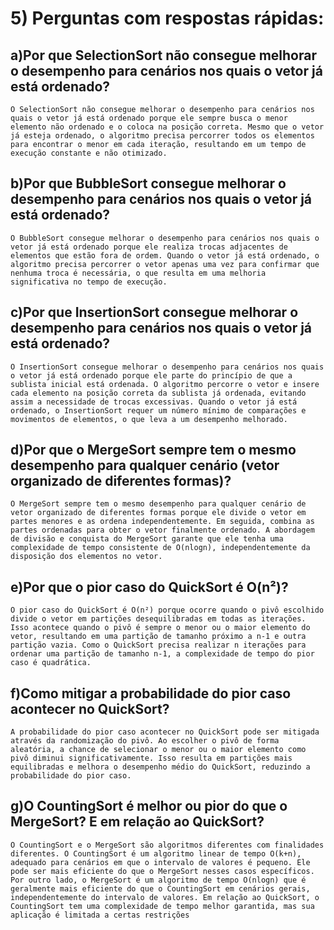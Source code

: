 # 5) Perguntas com respostas rápidas:
## a)Por que SelectionSort não consegue melhorar o desempenho para cenários nos quais o vetor já está ordenado?
    O SelectionSort não consegue melhorar o desempenho para cenários nos quais o vetor já está ordenado porque ele sempre busca o menor elemento não ordenado e o coloca na posição correta. Mesmo que o vetor já esteja ordenado, o algoritmo precisa percorrer todos os elementos para encontrar o menor em cada iteração, resultando em um tempo de execução constante e não otimizado.
## b)Por que BubbleSort consegue melhorar o desempenho para cenários nos quais o vetor já está ordenado?
    O BubbleSort consegue melhorar o desempenho para cenários nos quais o vetor já está ordenado porque ele realiza trocas adjacentes de elementos que estão fora de ordem. Quando o vetor já está ordenado, o algoritmo precisa percorrer o vetor apenas uma vez para confirmar que nenhuma troca é necessária, o que resulta em uma melhoria significativa no tempo de execução.

## c)Por que InsertionSort consegue melhorar o desempenho para cenários nos quais o vetor já está ordenado?
    O InsertionSort consegue melhorar o desempenho para cenários nos quais o vetor já está ordenado porque ele parte do princípio de que a sublista inicial está ordenada. O algoritmo percorre o vetor e insere cada elemento na posição correta da sublista já ordenada, evitando assim a necessidade de trocas excessivas. Quando o vetor já está ordenado, o InsertionSort requer um número mínimo de comparações e movimentos de elementos, o que leva a um desempenho melhorado.
## d)Por que o MergeSort sempre tem o mesmo desempenho para qualquer cenário (vetor organizado de diferentes formas)?
    O MergeSort sempre tem o mesmo desempenho para qualquer cenário de vetor organizado de diferentes formas porque ele divide o vetor em partes menores e as ordena independentemente. Em seguida, combina as partes ordenadas para obter o vetor finalmente ordenado. A abordagem de divisão e conquista do MergeSort garante que ele tenha uma complexidade de tempo consistente de O(nlogn), independentemente da disposição dos elementos no vetor.

## e)Por que o pior caso do QuickSort é O(n²)?
    O pior caso do QuickSort é O(n²) porque ocorre quando o pivô escolhido divide o vetor em partições desequilibradas em todas as iterações. Isso acontece quando o pivô é sempre o menor ou o maior elemento do vetor, resultando em uma partição de tamanho próximo a n-1 e outra partição vazia. Como o QuickSort precisa realizar n iterações para ordenar uma partição de tamanho n-1, a complexidade de tempo do pior caso é quadrática.
## f)Como mitigar a probabilidade do pior caso acontecer no QuickSort?
    A probabilidade do pior caso acontecer no QuickSort pode ser mitigada através da randomização do pivô. Ao escolher o pivô de forma aleatória, a chance de selecionar o menor ou o maior elemento como pivô diminui significativamente. Isso resulta em partições mais equilibradas e melhora o desempenho médio do QuickSort, reduzindo a probabilidade do pior caso.
## g)O CountingSort é melhor ou pior do que o MergeSort? E em relação ao QuickSort?
    O CountingSort e o MergeSort são algoritmos diferentes com finalidades diferentes. O CountingSort é um algoritmo linear de tempo O(k+n), adequado para cenários em que o intervalo de valores é pequeno. Ele pode ser mais eficiente do que o MergeSort nesses casos específicos. Por outro lado, o MergeSort é um algoritmo de tempo O(nlogn) que é geralmente mais eficiente do que o CountingSort em cenários gerais, independentemente do intervalo de valores. Em relação ao QuickSort, o CountingSort tem uma complexidade de tempo melhor garantida, mas sua aplicação é limitada a certas restrições
